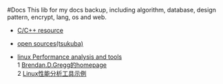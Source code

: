 #Docs
 This lib for my docs backup, including algorithm, database, design pattern, encrypt, lang, os  and web.


* [ C/C++ resource ](https://github.com/fffaraz/awesome-cpp)

* [ open sources(tsukuba) ](http://ftp.tsukuba.wide.ad.jp)

* [linux Performance analysis and tools](http://www.brendangregg.com/linuxperf.html)  
  1 [Brendan.D.Gregg的homepage](http://www.brendangregg.com)  
  2 [Linux性能分析工具示例](http://rdc.hundsun.com/portal/article/731.html)  
  

  
